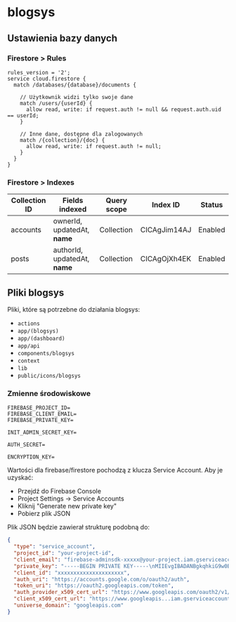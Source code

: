 # blogsys

## Ustawienia bazy danych

### Firestore > Rules

```firestore
rules_version = '2';
service cloud.firestore {
  match /databases/{database}/documents {
    
    // Użytkownik widzi tylko swoje dane
    match /users/{userId} {
      allow read, write: if request.auth != null && request.auth.uid == userId;
    }

    // Inne dane, dostępne dla zalogowanych
    match /{collection}/{doc} {
      allow read, write: if request.auth != null;
    }
  }
}
```

### Firestore > Indexes

| Collection ID | Fields indexed                | Query scope | Index ID     | Status  |
|---------------|-------------------------------|-------------|--------------|---------|
| accounts      | ownerId, updatedAt, __name__  | Collection  | CICAgJim14AJ | Enabled |
| posts         | authorId, updatedAt, __name__ | Collection  | CICAgOjXh4EK | Enabled |

## Pliki blogsys

Pliki, które są potrzebne do działania blogsys:

- `actions`
- `app/(blogsys)`
- `app/(dashboard)`
- `app/api`
- `components/blogsys`
- `context`
- `lib`
- `public/icons/blogsys`

### Zmienne środowiskowe

```env
FIREBASE_PROJECT_ID=
FIREBASE_CLIENT_EMAIL=
FIREBASE_PRIVATE_KEY=

INIT_ADMIN_SECRET_KEY=

AUTH_SECRET=

ENCRYPTION_KEY=
```

Wartości dla firebase/firestore pochodzą z klucza Service Account. Aby je uzyskać:

- Przejdź do Firebase Console
- Project Settings → Service Accounts
- Kliknij "Generate new private key"
- Pobierz plik JSON

Plik JSON będzie zawierał strukturę podobną do:

```json
{
  "type": "service_account",
  "project_id": "your-project-id",
  "client_email": "firebase-adminsdk-xxxxx@your-project.iam.gserviceaccount.com",
  "private_key": "-----BEGIN PRIVATE KEY-----\nMIIEvgIBADANBgkqhkiG9w0BAQEFAASCBKgwggSk...\n-----END PRIVATE KEY-----\n",
  "client_id": "xxxxxxxxxxxxxxxxxxxxx",
  "auth_uri": "https://accounts.google.com/o/oauth2/auth",
  "token_uri": "https://oauth2.googleapis.com/token",
  "auth_provider_x509_cert_url": "https://www.googleapis.com/oauth2/v1/certs",
  "client_x509_cert_url": "https://www.googleapis...iam.gserviceaccount.com",
  "universe_domain": "googleapis.com"
}
```
